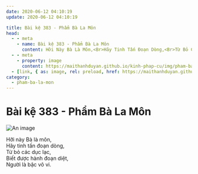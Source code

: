 ```yaml
---
date: 2020-06-12 04:10:19
update: 2020-06-12 04:10:19

title: Bài kệ 383 - Phẩm Bà La Môn
head:
  - - meta
    - name: Bài kệ 383 - Phẩm Bà La Môn
      content: Hỡi Này Bà Là Môn,<Br>Hãy Tinh Tấn Đoạn Dòng,<Br>Từ Bỏ Các Dục Lạc,<Br>Biết Được Hành Đoạn Diệt,<Br>Người Là Bậc Vô Vi.<Br>
  - - meta
    - property: image
      content: https://maithanhduyan.github.io/kinh-phap-cu/img/pham-ba-la-mon/pham-ba-la-mon-383.jpg
  - [link, { as: image, rel: preload, href: https://maithanhduyan.github.io/kinh-phap-cu/img/pham-ba-la-mon/pham-ba-la-mon-383.jpg }]
category:
  - pham-ba-la-mon
---
```


# Bài kệ 383 - Phẩm Bà La Môn

![An image](/img/pham-ba-la-mon/pham-ba-la-mon-383.jpg)

Hỡi này Bà là môn,<br>Hãy tinh tấn đoạn dòng,<br>Từ bỏ các dục lạc,<br>Biết được hành đoạn diệt,<br>Người là bậc vô vi.<br>
